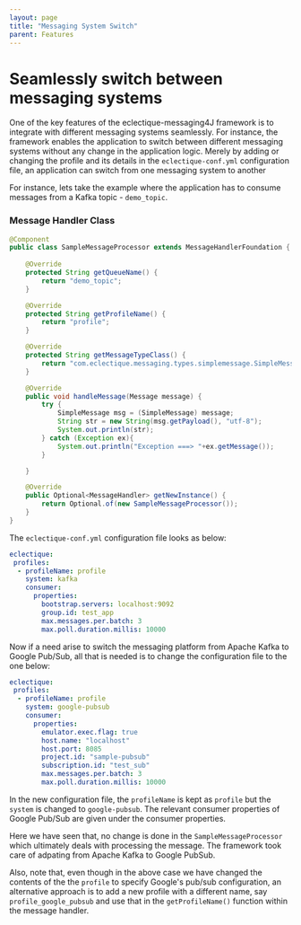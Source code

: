 ```yaml
---
layout: page
title: "Messaging System Switch"
parent: Features
---
```



# Seamlessly switch between messaging systems

One of the key features of the eclectique-messaging4J framework is to integrate with different messaging systems seamlessly. For instance, the framework enables the application to switch between different messaging systems without any change in the application logic. 
Merely by adding or changing the profile and its details in the `eclectique-conf.yml` configuration file, an application can switch from one messaging system to another

For instance, lets take the example where the application has to consume messages from a Kafka topic - `demo_topic`. 

### Message Handler Class

```java
@Component
public class SampleMessageProcessor extends MessageHandlerFoundation {
 
    @Override
    protected String getQueueName() {
        return "demo_topic";
    }

    @Override
    protected String getProfileName() {
        return "profile";
    }

    @Override
    protected String getMessageTypeClass() {
        return "com.eclectique.messaging.types.simplemessage.SimpleMessage";
    }

    @Override
    public void handleMessage(Message message) {
        try {
            SimpleMessage msg = (SimpleMessage) message;
            String str = new String(msg.getPayload(), "utf-8");
            System.out.println(str);
        } catch (Exception ex){
            System.out.println("Exception ===> "+ex.getMessage());
        }

    }

    @Override
    public Optional<MessageHandler> getNewInstance() {
        return Optional.of(new SampleMessageProcessor());
    }
}

```

The `eclectique-conf.yml` configuration file looks as below:

```yaml
eclectique:
 profiles:
  - profileName: profile
    system: kafka
    consumer:
      properties:
        bootstrap.servers: localhost:9092
        group.id: test_app
        max.messages.per.batch: 3
        max.poll.duration.millis: 10000
```

Now if a need arise to switch the messaging platform from Apache Kafka to Google Pub/Sub, all that is needed is to change the configuration file to the one below:

```yaml
eclectique:
 profiles:
  - profileName: profile
    system: google-pubsub
    consumer:
      properties:
        emulator.exec.flag: true
        host.name: "localhost"
        host.port: 8085
        project.id: "sample-pubsub"
        subscription.id: "test_sub"
        max.messages.per.batch: 3
        max.poll.duration.millis: 10000  
```

In the new configuration file, the `profileName` is kept as `profile` but the `system` is changed to `google-pubsub`. The relevant consumer properties of Google Pub/Sub are given under the consumer properties.

Here we have seen that, no change is done in the `SampleMessageProcessor` which ultimately deals with processing the message. The framework took care of adpating from Apache Kafka to Google PubSub.

Also, note that, even though in the above case we have changed the contents of the the `profile` to specify Google's pub/sub configuration, an alternative approach is to add a new profile with a different name, say `profile_google_pubsub` and use that in the `getProfileName()` function within the message handler.
